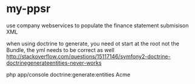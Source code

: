 # my-ppsr
use company webservices to populate the finance statement submisison XML

when using doctrine to generate, you need ot start at the root not the Bundle, the yml needs to be correct as well
http://stackoverflow.com/questions/15117146/symfony2-doctrine-doctrinegenerateentities-never-works

 php app/console doctrine:generate:entities Acme
